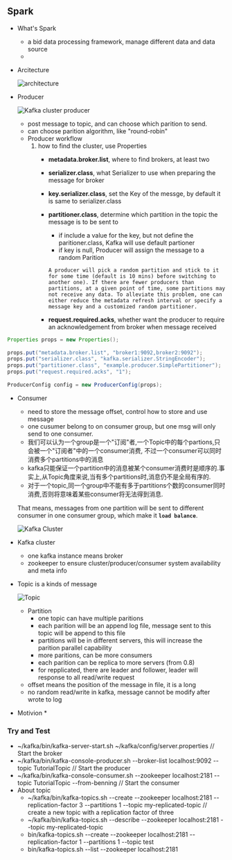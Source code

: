  
## Spark
+ What's Spark
    * a bid data processing framework, manage different data and data source
    * 
+ Arcitecture

    ![architecture](https://2.bp.blogspot.com/-7-VC7xgjzsU/VUzrtuf1yGI/AAAAAAAAAJI/SAnEKH27fZU/s640/kafka.PNG)

+ Producer

    ![Kafka cluster producer](http://www.linuxidc.com/upload/2014_09/140929195786745.jpg)

    * post message to topic, and can choose which parition to send.
    * can choose parition algorithm, like "round-robin"
    * Producer workflow
        1. how to find the cluster, use Properties
            - **metadata.broker.list**, where to find brokers, at least two
            - **serializer.class**, what Serializer to use when preparing the message for broker
            - **key.serializer.class**, set the Key of the messge, by default it is same to serializer.class
            - **partitioner.class**, determine which partition in the topic the message is to be sent to
                + if include a value for the key, but not define the paritioner.class, Kafka will use default partioner
                + if key is null, Producer will assign the message to a random Parition 
                
                `A producer will pick a random partition and stick to it for some time (default is 10 mins) before switching to another one). If there are fewer producers than partitions, at a given point of time, some partitions may not receive any data. To alleviate this problem, one can either reduce the metadata refresh interval or specify a message key and a customized random partitioner.`

            - **request.required.acks**, whether want the producer to require an acknowledgement from broker when message received
```JAVA
Properties props = new Properties();
 
props.put("metadata.broker.list", "broker1:9092,broker2:9092");
props.put("serializer.class", "kafka.serializer.StringEncoder");
props.put("partitioner.class", "example.producer.SimplePartitioner");
props.put("request.required.acks", "1");
 
ProducerConfig config = new ProducerConfig(props);
```

+ Consumer
    + need to store the message offset, control how to store and use message
    + one cusumer belong to on consumer group, but one msg will only send to one consumer.
    + 我们可以认为一个group是一个"订阅"者,一个Topic中的每个partions,只会被一个"订阅者"中的一个consumer消费, 不过一个consumer可以同时消费多个partitions中的消息
    + kafka只能保证一个partition中的消息被某个consumer消费时是顺序的.事实上,从Topic角度来说,当有多个partitions时,消息仍不是全局有序的.
    + 对于一个topic,同一个group中不能有多于partitions个数的consumer同时消费,否则将意味着某些consumer将无法得到消息.
        
    That means, messages from one partition will be sent to different consumer in one consumer group, which make it **`load balance`**.

    ![Kafka Cluster](http://kafka.apache.org/images/consumer-groups.png)

+ Kafka cluster
    + one kafka instance means broker
    + zookeeper to ensure cluster/producer/consumer system availability and meta info
+ Topic is a kinds of message

    ![Topic](http://sookocheff.com/img/kafka/kafka-in-a-nutshell/log-anatomy.png)

    + Partition
        + one topic can have multiple paritions
        + each parition will be an append log file, message sent to this topic will be append to this file
        + partitions will be in different servers, this will increase the parition parallel capability
        + more paritions, can be more consumers
        + each parition can be replica to more servers (from 0.8)
        + for repplicated, there are leader and follower, leader will response to all read/write request
    + offset means the position of the message in file, it is a long
    + no random read/write in kafka, message cannot be modify after wrote to log
+ Motivion
    * 


### Try and Test
+ ~/kafka/bin/kafka-server-start.sh ~/kafka/config/server.properties // Start the broker
+ ~/kafka/bin/kafka-console-producer.sh --broker-list localhost:9092 --topic TutorialTopic // Start the producer
+ ~/kafka/bin/kafka-console-consumer.sh --zookeeper localhost:2181 --topic TutorialTopic --from-benning // Start the consumer
+ About topic 
    +   ~/kafka/bin/kafka-topics.sh --create --zookeeper localhost:2181 --replication-factor 3 --partitions 1 --topic my-replicated-topic // create a new topic with a replication factor of three
    + ~/kafka/bin/kafka-topics.sh --describe --zookeeper localhost:2181 --topic my-replicated-topic
    + bin/kafka-topics.sh --create --zookeeper localhost:2181 --replication-factor 1 --partitions 1 --topic test
    + bin/kafka-topics.sh --list --zookeeper localhost:2181




